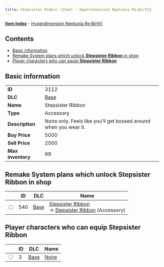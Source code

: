 ```yaml
---
title: Stepsister Ribbon (Item) - Hyperdimension Neptunia Re;Birth1
---
```


[**Item Index**](/neptunia/rb1/item/index.html) - [Hyperdimension Neptunia Re;Birth1](/neptunia/rb1)

## Contents

- [Basic information](#basic-information)
- [Remake System plans which unlock **Stepsister Ribbon** in shop](#remake-system-plans-which-unlock-stepsister-ribbon-in-shop)
- [Player characters who can equip **Stepsister Ribbon**](#player-characters-who-can-equip-stepsister-ribbon)

## Basic information

|   |   |
| -- | -- |
| **ID** | 3112 |
| **DLC** | [Base](/neptunia/rb1/dlc/1-base.html) |
| **Name** | Stepsister Ribbon |
| **Type** | Accessory |
| **Description** | Noire only. Feels like you'll get bossed around when you wear it. |
| **Buy Price** | 5000 |
| **Sell Price** | 2500 |
| **Max inventory** | 99 |


## Remake System plans which unlock **Stepsister Ribbon** in shop

|    | ID | DLC | Name |
| -- | -- | --- | ---- |
| <input type="checkbox" id="rb1-remake-1-540" class="trackbox" /> | 540 | [Base](/neptunia/rb1/dlc/1-base.html) | [Stepsister Ribbon](/neptunia/rb1/remake/1-540-stepsister-ribbon.html)<br /> → [Stepsister Ribbon](/neptunia/rb1/item/1-3112-stepsister-ribbon.html) (Accessory) |


## Player characters who can equip **Stepsister Ribbon**

|    | ID | DLC | Name |
| -- | -- | --- | ---- |
| <input type="checkbox" id="rb1-player-1-3" class="trackbox" /> | 3 | [Base](/neptunia/rb1/dlc/1-base.html) | [Noire](/neptunia/rb1/player/1-3-noire.html) |
